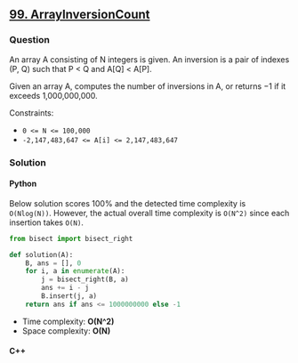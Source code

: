 ## **[99. ArrayInversionCount](https://app.codility.com/programmers/lessons/99-future_training/array_inversion_count/)**

### Question
An array A consisting of N integers is given. An inversion is a pair of indexes (P, Q) such that P < Q and A[Q] < A[P].

Given an array A, computes the number of inversions in A, or returns −1 if it exceeds 1,000,000,000.

Constraints:
- `0 <= N <= 100,000`
- `-2,147,483,647 <= A[i] <= 2,147,483,647`

### Solution

#### Python

Below solution scores 100% and the detected time complexity is `O(Nlog(N))`. However, the actual overall time complexity is `O(N^2)` since each insertion takes `O(N)`.

```python
from bisect import bisect_right

def solution(A):
    B, ans = [], 0
    for i, a in enumerate(A):
        j = bisect_right(B, a)
        ans += i - j
        B.insert(j, a)
    return ans if ans <= 1000000000 else -1
```

- Time complexity: **O(N^2)**
- Space complexity: **O(N)**

#### C++
```cpp

```

